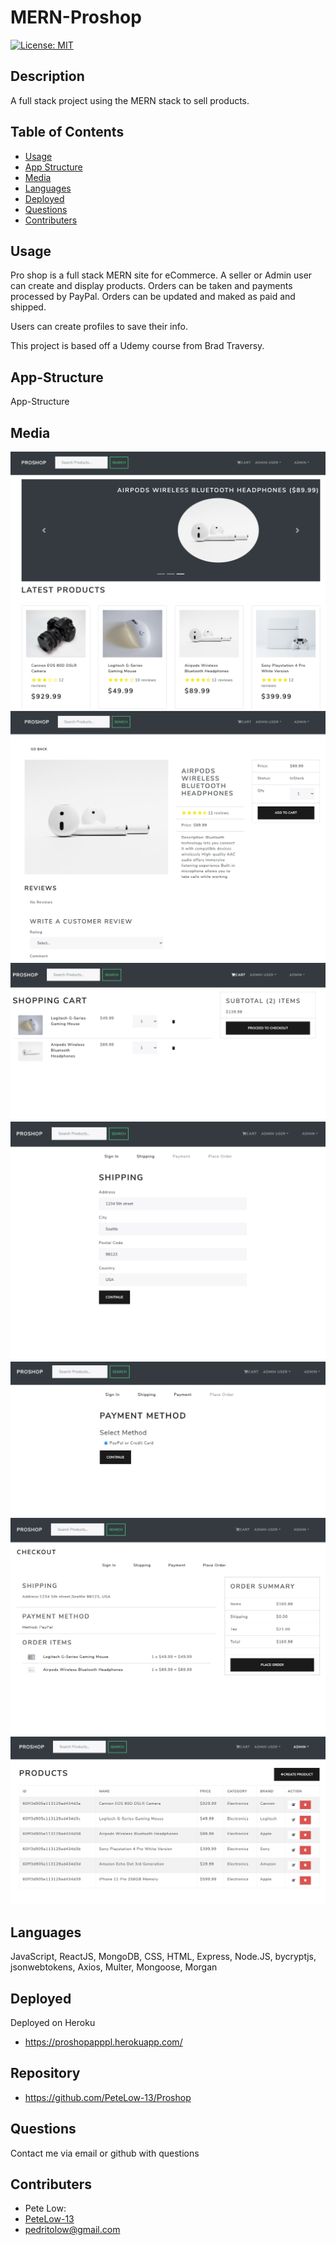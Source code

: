 # MERN-Proshop

[![License: MIT](https://img.shields.io/badge/License-MIT-green.svg)](https://opensource.org/licenses/MIT)

## Description

A full stack project using the MERN stack to sell products.

## Table of Contents

- [Usage](#usage)
- [App Structure](#app-structure)
- [Media](#Media)
- [Languages](#languages)
- [Deployed](#Deployed)
- [Questions](#questions)
- [Contributers](#contributers)

## Usage

Pro shop is a full stack MERN site for eCommerce. A seller or Admin user can create and display products. Orders can be taken and payments processed by PayPal. Orders can be updated and maked as paid and shipped.

Users can create profiles to save their info.

This project is based off a Udemy course from Brad Traversy.

## App-Structure

App-Structure

## Media

![homescreen](./readmeassets/ps1.png)
![productscreen](./readmeassets/ps2.png)
![cartscreen](./readmeassets/ps3.png)
![shippingscreen](./readmeassets/ps4.png)
![paymentScreen](./readmeassets/ps5.png)
![checkoutScreen](./readmeassets/ps6.png)
![listProductsScreen](./readmeassets/ps7.png)

## Languages

JavaScript, ReactJS, MongoDB, CSS, HTML, Express, Node.JS, bycryptjs, jsonwebtokens, Axios, Multer, Mongoose, Morgan

## Deployed

Deployed on Heroku

- https://proshopapppl.herokuapp.com/

## Repository

- https://github.com/PeteLow-13/Proshop

## Questions

Contact me via email or github with questions

## Contributers

- Pete Low:
- [PeteLow-13](http://github.com/PeteLow-13)
- pedritolow@gmail.com
